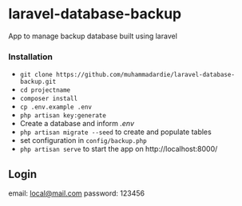 # laravel-database-backup
App to manage backup database built using laravel

### Installation ###

* `git clone https://github.com/muhammadardie/laravel-database-backup.git`
* `cd projectname`
* `composer install`
* `cp .env.example .env`
* `php artisan key:generate`
* Create a database and inform *.env*
* `php artisan migrate --seed` to create and populate tables
* set configuration in ```config/backup.php```
* `php artisan serve` to start the app on http://localhost:8000/

## Login

email: local@mail.com
password: 123456